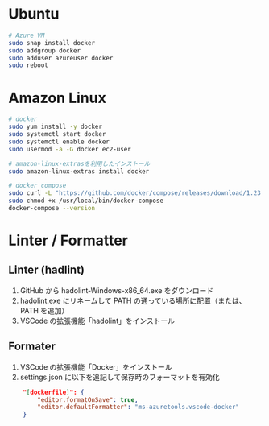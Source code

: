 # Ubuntu

```bash
# Azure VM
sudo snap install docker
sudo addgroup docker
sudo adduser azureuser docker
sudo reboot
```

# Amazon Linux

```bash
# docker
sudo yum install -y docker
sudo systemctl start docker
sudo systemctl enable docker
sudo usermod -a -G docker ec2-user

# amazon-linux-extrasを利用したインストール
sudo amazon-linux-extras install docker

# docker compose
sudo curl -L "https://github.com/docker/compose/releases/download/1.23.2/docker-compose-$(uname -s)-$(uname -m)" -o /usr/local/bin/docker-compose
sudo chmod +x /usr/local/bin/docker-compose
docker-compose --version
```

# Linter / Formatter

## Linter (hadlint)

1. GitHub から hadolint-Windows-x86_64.exe をダウンロード
1. hadolint.exe にリネームして PATH の通っている場所に配置（または、PATH を追加）
1. VSCode の拡張機能「hadolint」をインストール

## Formater

1. VSCode の拡張機能「Docker」をインストール
1. settings.json に以下を追記して保存時のフォーマットを有効化

```json
    "[dockerfile]": {
        "editor.formatOnSave": true,
        "editor.defaultFormatter": "ms-azuretools.vscode-docker"
    }
```
